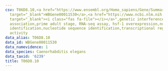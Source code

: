 ```yaml
---
csv: T06D8.10,<a href="https://www.ensembl.org/Homo_sapiens/Gene/Summary?db=core;g=WBGene00011530"
  target="_blank">WBGene00011530</a>,<a href="https://www.ncbi.nlm.nih.gov/pubmed/30894454"
  target="_blank"><i class="fas fa-file"></i></a>",genetic interference,functional
  association,prime adult stage, RNA-seq assay, hsf-1 overexpression,nucleotide sequence
  identification,nucleotide sequence identification,transcriptional regulation,up-regulates
  activity
data_alias: T06D8.10
data_id: WBGene00011530
data_numevidence: 1
data_species: Caenorhabditis elegans
data_taxid: '6239'
title: T06D8.10
---
```

